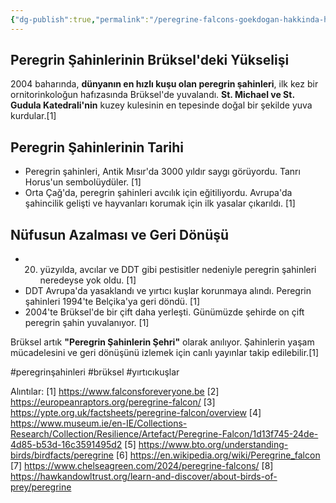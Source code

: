 ```yaml
---
{"dg-publish":true,"permalink":"/peregrine-falcons-goekdogan-hakkinda-hersey/02-peregrin-sahinlerinin-brueksel-deki-yuekselisi/"}
---
```


## Peregrin Şahinlerinin Brüksel'deki Yükselişi

2004 baharında, **dünyanın en hızlı kuşu olan peregrin şahinleri**, ilk kez bir ornitorinkoloğun hafızasında Brüksel'de yuvalandı. **St. Michael ve St. Gudula Katedrali'nin** kuzey kulesinin en tepesinde doğal bir şekilde yuva kurdular.[1]

## Peregrin Şahinlerinin Tarihi

- Peregrin şahinleri, Antik Mısır'da 3000 yıldır saygı görüyordu. Tanrı Horus'un sembolüydüler. [1]
- Orta Çağ'da, peregrin şahinleri avcılık için eğitiliyordu. Avrupa'da şahincilik gelişti ve hayvanları korumak için ilk yasalar çıkarıldı. [1]

## Nüfusun Azalması ve Geri Dönüşü

- 20. yüzyılda, avcılar ve DDT gibi pestisitler nedeniyle peregrin şahinleri neredeyse yok oldu. [1]
- DDT Avrupa'da yasaklandı ve yırtıcı kuşlar korunmaya alındı. Peregrin şahinleri 1994'te Belçika'ya geri döndü. [1]
- 2004'te Brüksel'de bir çift daha yerleşti. Günümüzde şehirde on çift peregrin şahin yuvalanıyor. [1]

Brüksel artık **"Peregrin Şahinlerin Şehri"** olarak anılıyor. Şahinlerin yaşam mücadelesini ve geri dönüşünü izlemek için canlı yayınlar takip edilebilir.[1]

#peregrinşahinleri #brüksel #yırtıcıkuşlar

Alıntılar:
[1] https://www.falconsforeveryone.be
[2] https://europeanraptors.org/peregrine-falcon/
[3] https://ypte.org.uk/factsheets/peregrine-falcon/overview
[4] https://www.museum.ie/en-IE/Collections-Research/Collection/Resilience/Artefact/Peregrine-Falcon/1d13f745-24de-4d85-b53d-16c3591495d2
[5] https://www.bto.org/understanding-birds/birdfacts/peregrine
[6] https://en.wikipedia.org/wiki/Peregrine_falcon
[7] https://www.chelseagreen.com/2024/peregrine-falcons/
[8] https://hawkandowltrust.org/learn-and-discover/about-birds-of-prey/peregrine